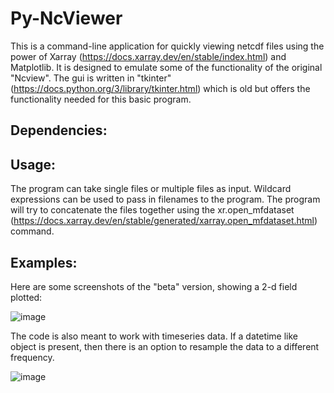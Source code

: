 # Py-NcViewer

This is a command-line application for quickly viewing netcdf files using the power of Xarray (https://docs.xarray.dev/en/stable/index.html) and Matplotlib. It is designed to emulate some of the functionality of the original "Ncview". The gui is written in "tkinter" (https://docs.python.org/3/library/tkinter.html) which is old but offers the functionality needed for this basic program. 

## Dependencies:


## Usage:
The program can take single files or multiple files as input. Wildcard expressions can be used to pass in filenames to the program. The program will try to concatenate the files together using the xr.open_mfdataset (https://docs.xarray.dev/en/stable/generated/xarray.open_mfdataset.html) command.

## Examples:

Here are some screenshots of the "beta" version, showing a 2-d field plotted:

![image](https://user-images.githubusercontent.com/11933429/222013271-f9fb8b3f-b974-48f5-bdb6-e5b83c1ed17f.png)

The code is also meant to work with timeseries data. If a datetime like object is present, then there is an option to resample the data to a different frequency.

![image](https://user-images.githubusercontent.com/11933429/222013590-fbf368fb-c5ce-44ff-8d1c-f33992e6e529.png)
